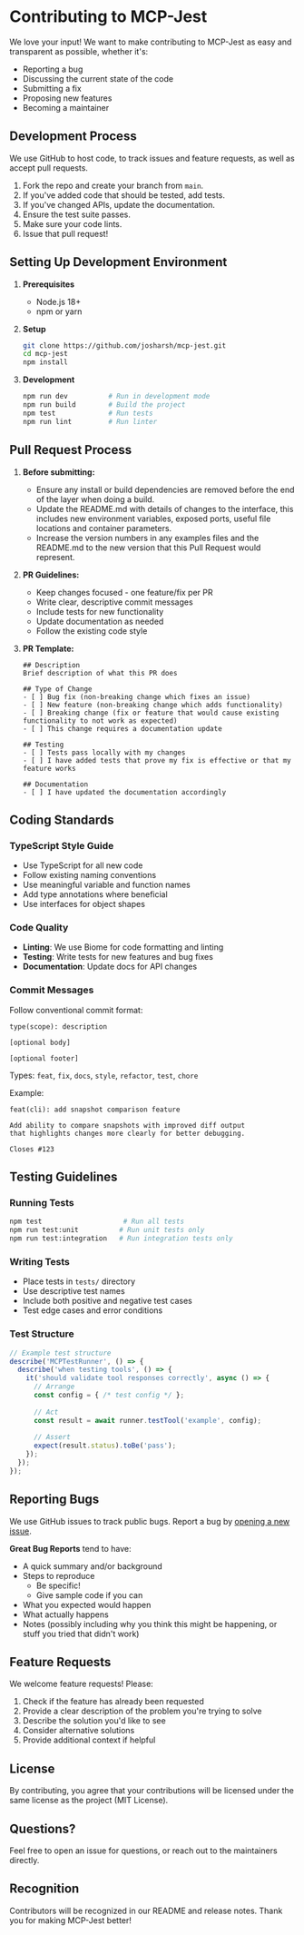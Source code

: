 # Contributing to MCP-Jest

We love your input! We want to make contributing to MCP-Jest as easy and transparent as possible, whether it's:

- Reporting a bug
- Discussing the current state of the code
- Submitting a fix
- Proposing new features
- Becoming a maintainer

## Development Process

We use GitHub to host code, to track issues and feature requests, as well as accept pull requests.

1. Fork the repo and create your branch from `main`.
2. If you've added code that should be tested, add tests.
3. If you've changed APIs, update the documentation.
4. Ensure the test suite passes.
5. Make sure your code lints.
6. Issue that pull request!

## Setting Up Development Environment

1. **Prerequisites**
   - Node.js 18+
   - npm or yarn

2. **Setup**
   ```bash
   git clone https://github.com/josharsh/mcp-jest.git
   cd mcp-jest
   npm install
   ```

3. **Development**
   ```bash
   npm run dev          # Run in development mode
   npm run build        # Build the project
   npm test             # Run tests
   npm run lint         # Run linter
   ```

## Pull Request Process

1. **Before submitting:**
   - Ensure any install or build dependencies are removed before the end of the layer when doing a build.
   - Update the README.md with details of changes to the interface, this includes new environment variables, exposed ports, useful file locations and container parameters.
   - Increase the version numbers in any examples files and the README.md to the new version that this Pull Request would represent.

2. **PR Guidelines:**
   - Keep changes focused - one feature/fix per PR
   - Write clear, descriptive commit messages
   - Include tests for new functionality
   - Update documentation as needed
   - Follow the existing code style

3. **PR Template:**
   ```
   ## Description
   Brief description of what this PR does

   ## Type of Change
   - [ ] Bug fix (non-breaking change which fixes an issue)
   - [ ] New feature (non-breaking change which adds functionality)
   - [ ] Breaking change (fix or feature that would cause existing functionality to not work as expected)
   - [ ] This change requires a documentation update

   ## Testing
   - [ ] Tests pass locally with my changes
   - [ ] I have added tests that prove my fix is effective or that my feature works

   ## Documentation
   - [ ] I have updated the documentation accordingly
   ```

## Coding Standards

### TypeScript Style Guide

- Use TypeScript for all new code
- Follow existing naming conventions
- Use meaningful variable and function names
- Add type annotations where beneficial
- Use interfaces for object shapes

### Code Quality

- **Linting**: We use Biome for code formatting and linting
- **Testing**: Write tests for new features and bug fixes
- **Documentation**: Update docs for API changes

### Commit Messages

Follow conventional commit format:
```
type(scope): description

[optional body]

[optional footer]
```

Types: `feat`, `fix`, `docs`, `style`, `refactor`, `test`, `chore`

Example:
```
feat(cli): add snapshot comparison feature

Add ability to compare snapshots with improved diff output
that highlights changes more clearly for better debugging.

Closes #123
```

## Testing Guidelines

### Running Tests
```bash
npm test                    # Run all tests
npm run test:unit          # Run unit tests only
npm run test:integration   # Run integration tests only
```

### Writing Tests
- Place tests in `tests/` directory
- Use descriptive test names
- Include both positive and negative test cases
- Test edge cases and error conditions

### Test Structure
```javascript
// Example test structure
describe('MCPTestRunner', () => {
  describe('when testing tools', () => {
    it('should validate tool responses correctly', async () => {
      // Arrange
      const config = { /* test config */ };
      
      // Act
      const result = await runner.testTool('example', config);
      
      // Assert
      expect(result.status).toBe('pass');
    });
  });
});
```

## Reporting Bugs

We use GitHub issues to track public bugs. Report a bug by [opening a new issue](https://github.com/josharsh/mcp-jest/issues).

**Great Bug Reports** tend to have:

- A quick summary and/or background
- Steps to reproduce
  - Be specific!
  - Give sample code if you can
- What you expected would happen
- What actually happens
- Notes (possibly including why you think this might be happening, or stuff you tried that didn't work)

## Feature Requests

We welcome feature requests! Please:

1. Check if the feature has already been requested
2. Provide a clear description of the problem you're trying to solve
3. Describe the solution you'd like to see
4. Consider alternative solutions
5. Provide additional context if helpful

## License

By contributing, you agree that your contributions will be licensed under the same license as the project (MIT License).

## Questions?

Feel free to open an issue for questions, or reach out to the maintainers directly.

## Recognition

Contributors will be recognized in our README and release notes. Thank you for making MCP-Jest better!